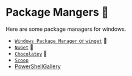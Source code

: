 # Package Mangers 🎁

Here are some package managers for windows.

* [`Windows Package Manager` or `winget`](https://github.com/microsoft/winget-cli) 🌟
* [`NuGet`](https://www.nuget.org/) 🎈
* [`Chocolatey`](https://chocolatey.org/) 🍫
* [`Scoop`](https://scoop.sh/)
* [PowerShellGallery](https://www.powershellgallery.com/)   